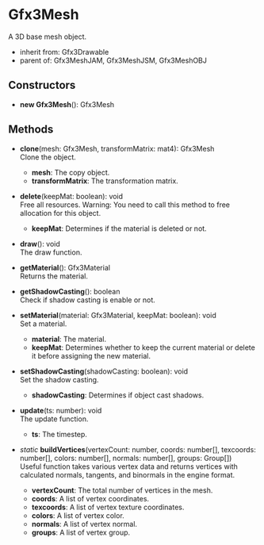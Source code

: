 # Gfx3Mesh

A 3D base mesh object.
- inherit from: Gfx3Drawable
- parent of: Gfx3MeshJAM, Gfx3MeshJSM, Gfx3MeshOBJ
## Constructors
- **new Gfx3Mesh**(): Gfx3Mesh   
## Methods
- **clone**(mesh: Gfx3Mesh, transformMatrix: mat4): Gfx3Mesh   
Clone the object.
   - **mesh**: The copy object.
   - **transformMatrix**: The transformation matrix.

- **delete**(keepMat: boolean): void   
Free all resources.
Warning: You need to call this method to free allocation for this object.
   - **keepMat**: Determines if the material is deleted or not.

- **draw**(): void   
The draw function.

- **getMaterial**(): Gfx3Material   
Returns the material.

- **getShadowCasting**(): boolean   
Check if shadow casting is enable or not.

- **setMaterial**(material: Gfx3Material, keepMat: boolean): void   
Set a material.
   - **material**: The material.
   - **keepMat**: Determines whether to keep the current material or delete it before assigning the new material.

- **setShadowCasting**(shadowCasting: boolean): void   
Set the shadow casting.
   - **shadowCasting**: Determines if object cast shadows.

- **update**(ts: number): void   
The update function.
   - **ts**: The timestep.

- *static* **buildVertices**(vertexCount: number, coords: number[], texcoords: number[], colors: number[], normals: number[], groups: Group[])   
Useful function takes various vertex data and returns vertices with calculated normals, tangents, and binormals in the engine format.
   - **vertexCount**: The total number of vertices in the mesh.
   - **coords**: A list of vertex coordinates.
   - **texcoords**: A list of vertex texture coordinates.
   - **colors**: A list of vertex color.
   - **normals**: A list of vertex normal.
   - **groups**: A list of vertex group.
